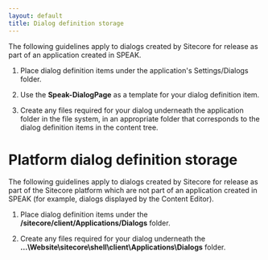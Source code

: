 ```yaml
---
layout: default
title: Dialog definition storage
---
```


The following guidelines apply to dialogs created by Sitecore for release as part of an application created in SPEAK.

1. Place dialog definition items under the application's Settings/Dialogs folder.

1. Use the **Speak-DialogPage** as a template for your dialog definition item.

1. Create any files required for your dialog underneath the application folder in the file system, in an appropriate folder that corresponds to the dialog definition items in the content tree.

# Platform dialog definition storage #

The following guidelines apply to dialogs created by Sitecore for release as part of the Sitecore platform which are not part of an application created in SPEAK (for example, dialogs displayed by the Content Editor).

1. Place dialog definition items under the **/sitecore/client/Applications/Dialogs** folder.

1. Create any files required for your dialog underneath the **...\Website\sitecore\shell\client\Applications\Dialogs** folder.
